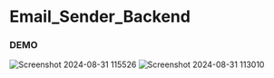 # Email_Sender_Backend

### DEMO
![Screenshot 2024-08-31 115526](https://github.com/user-attachments/assets/9938b3f9-8570-40ba-8725-7b1208d31716)
![Screenshot 2024-08-31 113010](https://github.com/user-attachments/assets/96cf3069-1dda-4251-811f-a8c1b10d5552)
